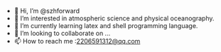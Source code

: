 - 👋 Hi, I’m @szhforward
- 👀 I’m interested in atmospheric science and physical oceanography.
- 🌱 I’m currently learning latex and shell programming language.
- 💞️ I’m looking to collaborate on ...
- 📫 How to reach me :2206591312@qq.com

<!---
szhforward/szhforward is a ✨ special ✨ repository because its `README.md` (this file) appears on your GitHub profile.
You can click the Preview link to take a look at your changes.
--->
